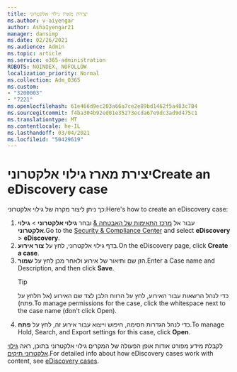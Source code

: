 ```yaml
---
title: יצירת מארז גילוי אלקטרוני
ms.author: v-aiyengar
author: AshaIyengar21
manager: dansimp
ms.date: 02/26/2021
ms.audience: Admin
ms.topic: article
ms.service: o365-administration
ROBOTS: NOINDEX, NOFOLLOW
localization_priority: Normal
ms.collection: Adm_O365
ms.custom:
- "3200003"
- "7221"
ms.openlocfilehash: 61e466d9ec203a66a7ce2e89bd1462f5a483c784
ms.sourcegitcommit: f4ba304b92ed01e35273ecda67e9dc3ad9d475c1
ms.translationtype: MT
ms.contentlocale: he-IL
ms.lasthandoff: 03/04/2021
ms.locfileid: "50429619"
---
```

# <a name="create-an-ediscovery-case"></a><span data-ttu-id="9cb82-102">יצירת מארז גילוי אלקטרוני</span><span class="sxs-lookup"><span data-stu-id="9cb82-102">Create an eDiscovery case</span></span>

<span data-ttu-id="9cb82-103">כך ניתן ליצור מקרה של גילוי אלקטרוני:</span><span class="sxs-lookup"><span data-stu-id="9cb82-103">Here's how to create an eDiscovery case:</span></span>

1. <span data-ttu-id="9cb82-104">עבור אל [מרכז התאימות של האבטחה &](https://go.microsoft.com/fwlink/p/?linkid=2077143) ובחר **גילוי אלקטרוני**  >  **גילוי אלקטרוני**.</span><span class="sxs-lookup"><span data-stu-id="9cb82-104">Go to the [Security & Compliance Center](https://go.microsoft.com/fwlink/p/?linkid=2077143) and select **eDiscovery** > **eDiscovery**.</span></span>
1. <span data-ttu-id="9cb82-105">בדף גילוי אלקטרוני, לחץ על **צור אירוע**.</span><span class="sxs-lookup"><span data-stu-id="9cb82-105">On the eDiscovery page, click **Create a case**.</span></span>
1. <span data-ttu-id="9cb82-106">הזן שם ותיאור של אירוע ולאחר מכן לחץ על **שמור**.</span><span class="sxs-lookup"><span data-stu-id="9cb82-106">Enter a Case name and Description, and then click **Save**.</span></span>
    > [!TIP]
    ><span data-ttu-id="9cb82-107">כדי לנהל הרשאות עבור האירוע, לחץ על הרווח הלבן לצד שם האירוע (אל תלחץ על פתח).</span><span class="sxs-lookup"><span data-stu-id="9cb82-107">To manage permissions for the case, click the whitespace next to the case name (don't click Open).</span></span>
1. <span data-ttu-id="9cb82-108">כדי לנהל הגדרות חסימה, חיפוש וייצוא עבור אירוע זה, לחץ על **פתח**.</span><span class="sxs-lookup"><span data-stu-id="9cb82-108">To manage Hold, Search, and Export settings for this case, click **Open**.</span></span>

<span data-ttu-id="9cb82-109">לקבלת מידע מפורט אודות אופן הפעולה של המקרים גילוי אלקטרוני בתוכן, ראה [גילוי אלקטרוני תיקים](https://go.microsoft.com/fwlink/?linkid=2101589).</span><span class="sxs-lookup"><span data-stu-id="9cb82-109">For detailed info about how eDiscovery cases work with content, see [eDiscovery cases](https://go.microsoft.com/fwlink/?linkid=2101589).</span></span>
